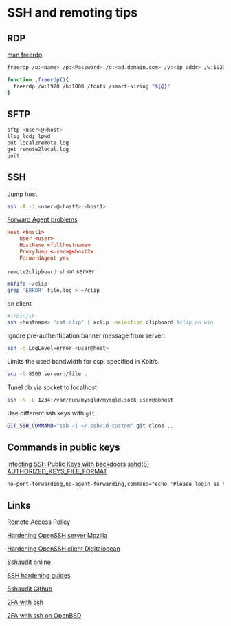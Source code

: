 # SSH and remoting tips

## RDP

[man freerdp](https://github.com/awakecoding/FreeRDP-Manuals/blob/master/User/FreeRDP-User-Manual.markdown)

```sh
freerdp /u:<Name> /p:<Password> /d:<ad.domain.com> /v:<ip_addr> /w:1920 /h:1080 /fonts /smart-sizing
```

```bash
function ,freerdp(){
  freerdp /w:1920 /h:1080 /fonts /smart-sizing "${@}"
}
```

## SFTP

```sh
sftp <user>@<host>
lls; lcd; lpwd
put local2remote.log  
get remote2local.log
quit
```

## SSH

Jump host

```sh
ssh -A -J <user>@<host2> <host1>
```

[Forward Agent problems](https://www.qualys.com/2023/07/19/cve-2023-38408/rce-openssh-forwarded-ssh-agent.txt)

```conf
Host <host1>
    User <user>
    HostName <fullhostname>
    ProxyJump <user>@<host2>
    ForwardAgent yes
```

`remote2clipboard.sh`
on server

```sh
mkfifo ~/clip
grep 'ERROR' file.log > ~/clip
```

on client

```sh
#!/bin/sh
ssh <hostname> 'cat clip' | xclip -selection clipboard #clip on win
```

Ignore pre-authentication banner message from server:

```sh
ssh -o LogLevel=error <user@host>
```

Limits the used bandwidth for csp, specified in Kbit/s.

```sh
scp -l 8500 server:/file .
```

Tunel db via socket to localhost

```sh
ssh -N -L 1234:/var/run/mysqld/mysqld.sock user@dbhost
```

Use different ssh keys with `git`

```sh
GIT_SSH_COMMAND="ssh -i ~/.ssh/id_custom" git clone ...
```

## Commands in public keys

[Infecting SSH Public Keys with backdoors](https://blog.thc.org/infecting-ssh-public-keys-with-backdoors) [sshd(8) AUTHORIZED_KEYS_FILE_FORMAT](https://man.openbsd.org/OpenBSD-current/man8/sshd.8#AUTHORIZED_KEYS_FILE_FORMAT)

```txt
no-port-forwarding,no-agent-forwarding,command="echo 'Please login as the user \"ubuntu\" rather than the user \"root\".';echo;sleep 10;exit 142" ssh-ed25519 AAAA...

```

## Links

[Remote Access Policy](https://www.stigviewer.com/stig/remote_access_policy/)

[Hardening OpenSSH server Mozilla](https://infosec.mozilla.org/guidelines/openssh)

[Hardening OpenSSH client Digitalocean](https://www.digitalocean.com/community/tutorials/how-to-harden-openssh-client-on-ubuntu-18-04)

[Sshaudit online](https://www.sshaudit.com/)

[SSH hardening guides](https://www.sshaudit.com/hardening_guides.html)

[Sshaudit Github](https://github.com/jtesta/ssh-audit)

[2FA with ssh](https://www.digitalocean.com/community/tutorials/how-to-set-up-multi-factor-authentication-for-ssh-on-ubuntu-20-04)

[2FA with ssh on OpenBSD](https://chown.me/blog/2FA-with-ssh-on-OpenBSD)
